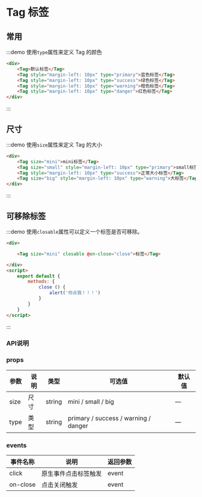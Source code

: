 <script>
    export default {
        methods: {
            close () {
                alert('你点我！！！')
            }
        }
    }
</script>

# Tag 标签
## 常用
:::demo 使用`type`属性来定义 Tag 的颜色
```html
<div>
    <Tag>默认标签</Tag>
    <Tag style="margin-left: 10px" type="primary">蓝色标签</Tag>
    <Tag style="margin-left: 10px" type="success">绿色标签</Tag>
    <Tag style="margin-left: 10px" type="warning">橙色标签</Tag>
    <Tag style="margin-left: 10px" type="danger">红色标签</Tag>
</div>
```
:::

## 尺寸
:::demo 使用`size`属性来定义 Tag 的大小
```html
<div>
    <Tag size="mini">mini标签</Tag>
    <Tag size="small" style="margin-left: 10px" type="primary">small标签</Tag>
    <Tag style="margin-left: 10px" type="success">正常大小标签</Tag>
    <Tag size="big" style="margin-left: 10px" type="warning">大标签</Tag>
</div>
```
:::

## 可移除标签
:::demo 使用`closable`属性可以定义一个标签是否可移除。
```html
<div>

    <Tag size="mini" closable @on-close="close">标签</Tag>

</div>
<script>
    export default {
        methods: {
            close () {
                alert('你点我！！！')
            }
        }
    }
</script>
```
:::


### API说明

### props

| 参数      | 说明    | 类型      | 可选值       | 默认值   |
|---------- |-------- |---------- |-------------  |-------- |
| size     | 尺寸   | string  |   mini / small / big            |    —     |
| type     | 类型   | string    |   primary / success / warning / danger  |     —    |

### events

| 事件名称        | 说明                   | 返回参数  |
| ----------- | ---------------------- | ------------------ |
| click | 原生事件点击标签触发 | event |
| on-close | 点击关闭触发 | event |

